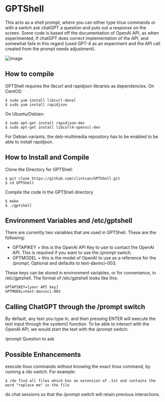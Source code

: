 # GPTShell
This acts as a shell prompt, where you can either type linux commands or with a switch ask chatGPT a question and puts out a response on the screen.  Some code is based off the documentation of OpenAI API, as when experimented, if chatGPT does correct implementation of the API, and somewhat fails in this regard (used GPT-4 as an experiment and the API call created from the prompt needs adjustment).

![image](https://user-images.githubusercontent.com/195128/228692008-db6a08fd-c9b5-4bb6-beb8-64a76f255c84.png)

## How to compile
GPTShell requires the libcurl and rapidjson libraries as dependencies.  On CentOS:

```
$ sudo yum install libcurl-devel
$ sudo yum install rapidjson
```

On Ubuntu/Debian:

```
$ sudo apt-get install rapidjson-dev
$ sudo apt-get install libcurl4-openssl-dev
```
For Debian variants, the deb-multimedia repository has to be enabled to be able to install rapidjson.

## How to Install and Compile
Clone the Directory for GPTShell:

```
$ git clone https://github.com/clintcan/GPTShell.git
$ cd GPTShell
```

Compile the code in the GPTShell directory

```
$ make
$ ./gptshell
```
## Environment Variables and /etc/gptshell
There are currently two variables that are used in GPTShell.  These are the following:
* GPTAPIKEY = this is the OpenAI API Key to use to contact the OpenAI API.  This is required if you want to use the /prompt switch.
* GPTMODEL = this is the model of OpenAI to use as a reference for the /prompt. Optional and defaults to text-davinci-003.

These keys can be stored in environment variables, or for convenience, in /etc/gptshell. The format of /etc/gptshell looks like this:
```
GPTAPIKEY=[your API key]
GPTMODEL=text-davinci-003
```
## Calling ChatGPT through the /prompt switch
By default, any text you type in, and then pressing ENTER will execute the text input through the system() function.  To be able to interact with the OpenAI API, we would start the text with the /prompt switch:

/prompt Question to ask

## Possible Enhancements
execute linux commands without knowing the exact linux command, by running a /do switch. For example:
```
$ /do find all files which has an extension of .txt and contains the word "replace me" in the file
```
do chat sessions so that the /prompt switch will retain previous interactions.
